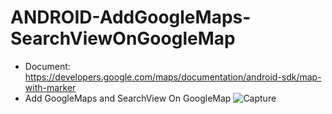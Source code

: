 # ANDROID-AddGoogleMaps-SearchViewOnGoogleMap
- Document: https://developers.google.com/maps/documentation/android-sdk/map-with-marker
- Add GoogleMaps and SearchView On GoogleMap
![Capture](https://user-images.githubusercontent.com/87852274/139293050-d34251a8-bf12-4b24-8ce7-9174fb398fef.PNG)
